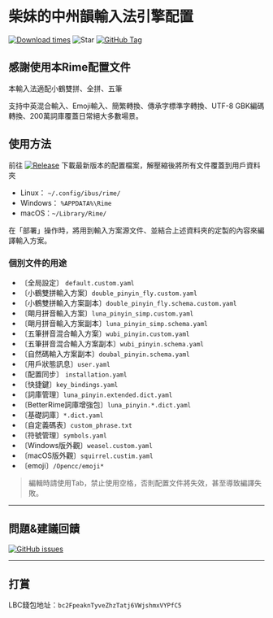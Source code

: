 # 柴妹的中州韻輸入法引擎配置
[![Download times](https://img.shields.io/github/downloads/bs10081/Rime-Cx330/0.2.1/total?label=Downloads)](https://github.com/bs10081/Rime-Cx330/archive/0.2.1.zip)
![Star](https://img.shields.io/github/stars/bs10081/Rime-Cx330)
[![GitHub Tag](https://img.shields.io/github/tag/bs10081/Rime-Cx330)](https://github.com/bs10081/Rime-Cx330/releases)

## 感謝使用本Rime配置文件

本輸入法適配小鶴雙拼、全拼、五筆

支持中英混合輸入、Emoji輸入、簡繁轉換、傳承字標準字轉換、UTF-8 GBK編碼轉換、200萬詞庫覆蓋日常絕大多數場景。

## 使用方法
前往 [![Release](https://img.shields.io/github/tag/bs10081/Rime-Cx330)](https://github.com/bs10081/Rime-Cx330/releases) 下載最新版本的配置檔案，解壓縮後將所有文件覆蓋到用戶資料夾

- Linux： `~/.config/ibus/rime/`
- Windows： `%APPDATA%\Rime`
- macOS：`~/Library/Rime/`

在「部署」操作時，將用到輸入方案源文件、並結合上述資料夾的定製的內容來編譯輸入方案。

### 個別文件的用途
- 〔全局設定〕 `default.custom.yaml`
- 〔小鶴雙拼輸入方案〕`double_pinyin_fly.custom.yaml`
- 〔小鶴雙拼輸入方案副本〕`double_pinyin_fly.schema.custom.yaml`
- 〔朙月拼音輸入方案〕`luna_pinyin_simp.custom.yaml`
- 〔朙月拼音輸入方案副本〕`luna_pinyin_simp.schema.yaml`
- 〔五筆拼音混合輸入方案〕`wubi_pinyin.custom.yaml`
- 〔五筆拼音混合輸入方案副本〕`wubi_pinyin.schema.yaml`
- 〔自然碼輸入方案副本〕`doubal_pinyin.schema.yaml`
- 〔用戶狀態訊息〕`user.yaml`
- 〔配置同步〕 `installation.yaml`
- 〔快捷鍵〕`key_bindings.yaml`
- 〔詞庫管理〕`luna_pinyin.extended.dict.yaml`
- 〔BetterRime詞庫增強包〕`luna_pinyin.*.dict.yaml`
- 〔基礎詞庫〕`*.dict.yaml`
- 〔自定義碼表〕`custom_phrase.txt`
- 〔符號管理〕`symbols.yaml`
- 〔Windows版外觀〕`weasel.custom.yaml`
- 〔macOS版外觀〕`squirrel.custim.yaml`
- 〔emoji〕`/Opencc/emoji*`
> 編輯時請使用Tab，禁止使用空格，否則配置文件將失效，甚至導致編譯失敗。

---

## 問題&建議回饋
[![GitHub issues](https://img.shields.io/github/issues/bs10081/Rime-Cx330)](https://github.com/bs10081/Rime-Cx330/issues)

---

## 打賞

LBC錢包地址：`bc2FpeaknTyveZhzTatj6VWjshmxVYPfC5`
